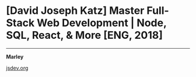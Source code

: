 # [David Joseph Katz] Master Full-Stack Web Development | Node, SQL, React, &amp; More [ENG, 2018]




---

**Marley**

<a href="https://jsdev.org">jsdev.org</a>  